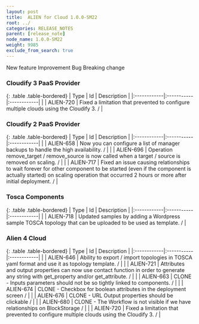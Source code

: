```yaml
---
layout: post
title:  ALIEN for Cloud 1.0.0-SM22
root: ../
categories: RELEASE_NOTES
parent: [release_note]
node_name: 1.0.0-SM22
weight: 9985
exclude_from_search: true
---
```





<i class="fa fa-plus text-success"></i> New feature <i class="fa fa-level-up text-primary"></i> Improvement  <i class="fa fa-bug text-danger"></i> Bug <i class="fa fa-exclamation-triangle text-warning"></i> Breaking change


### Cloudify 3 PaaS Provider



  {: .table .table-bordered}
  | Type        | Id         | Description |
  |:------------|:-----------|:------------|
        |  <i class="fa fa-bug text-danger"></i> | ALIEN-720 | Fixed a limitation that prevented to configure multiple clouds using the Cloudify 3. /  |
  


### Cloudify 2 PaaS Provider



  {: .table .table-bordered}
  | Type        | Id         | Description |
  |:------------|:-----------|:------------|
    |  <i class="fa fa-plus text-success"></i> | ALIEN-658 | Now you can configure a list of manager backups to handle the high availability. /  |
      |  <i class="fa fa-level-up text-primary"></i> | ALIEN-696 | Operation remove_target / remove_source is now called when a target / source is removed on scaling. /  |
      |  <i class="fa fa-bug text-danger"></i> | ALIEN-717 | Fixed an issue causing relationships to wait forever for other component to be started (even if the component is actually started) on scaling operation that occurred 2 hours or more after initial deployment. /  |
  


### Tosca Components



  {: .table .table-bordered}
  | Type        | Id         | Description |
  |:------------|:-----------|:------------|
    |  <i class="fa fa-plus text-success"></i> | ALIEN-718 | Updated samples by adding a Wordpress sample TOSCA topology that can be uploaded to be used as template. /  |
      


### Alien 4 Cloud



  {: .table .table-bordered}
  | Type        | Id         | Description |
  |:------------|:-----------|:------------|
    |  <i class="fa fa-plus text-success"></i> | ALIEN-646 | Ability to export / import topologies in TOSCA yaml format and use it as topology template. /  |
    |  <i class="fa fa-plus text-success"></i> | ALIEN-721 | Attributes and output properties can now use contact function in order to generate any string with get_property and/or get_attribute. /  |
      |  <i class="fa fa-level-up text-primary"></i> | ALIEN-663 | CLONE - Inputs parameters should not be so tightly linked to components. /  |
    |  <i class="fa fa-level-up text-primary"></i> | ALIEN-674 | CLONE - Checkbox for boolean attributes in the deployment screen /  |
    |  <i class="fa fa-level-up text-primary"></i> | ALIEN-676 | CLONE - URL Output properties should be clickable /  |
      |  <i class="fa fa-bug text-danger"></i> | ALIEN-680 | CLONE - The Workflow is not visible if we have relationships on BlockStorage /  |
    |  <i class="fa fa-bug text-danger"></i> | ALIEN-720 | Fixed a limitation that prevented to configure multiple clouds using the Cloudify 3. /  |
  

